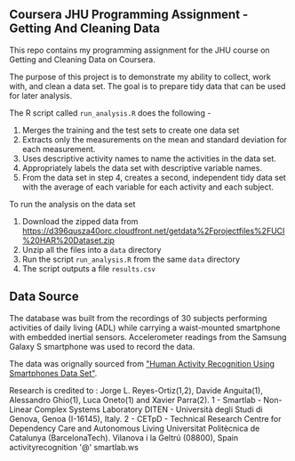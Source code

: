 ## Coursera JHU Programming Assignment - Getting And Cleaning Data
This repo contains my programming assignment for the JHU course on Getting and Cleaning Data on Coursera.

The purpose of this project is to demonstrate my ability to collect, work with, and clean a data set. The goal is to prepare tidy data that can be used for later analysis. 

The R script called ``run_analysis.R`` does the following -
1. Merges the training and the test sets to create one data set
2. Extracts only the measurements on the mean and standard deviation for each measurement.
3. Uses descriptive activity names to name the activities in the data set.
4. Appropriately labels the data set with descriptive variable names.
5. From the data set in step 4, creates a second, independent tidy data set with the average of each variable for each activity and each subject.

To run the analysis on the data set
1. Download the zipped data from https://d396qusza40orc.cloudfront.net/getdata%2Fprojectfiles%2FUCI%20HAR%20Dataset.zip
2. Unzip all the files into a ``data`` directory
3. Run the script ``run_analysis.R`` from the same ``data`` directory
4. The script outputs a file ``results.csv``



## Data Source
The database was built from the recordings of 30 subjects performing activities of daily living (ADL) while carrying a waist-mounted smartphone with embedded inertial sensors.  Accelerometer readings from the Samsung Galaxy S smartphone was used to record the data.

The data was orignally sourced from ["Human Activity Recognition Using Smartphones Data Set"](http://archive.ics.uci.edu/ml/datasets/Human+Activity+Recognition+Using+Smartphones).  

Research is credited to : Jorge L. Reyes-Ortiz(1,2), Davide Anguita(1), Alessandro Ghio(1), Luca Oneto(1) and Xavier Parra(2). 1 - Smartlab - Non-Linear Complex Systems Laboratory DITEN - Università degli Studi di Genova, Genoa (I-16145), Italy. 2 - CETpD - Technical Research Centre for Dependency Care and Autonomous Living Universitat Politècnica de Catalunya (BarcelonaTech). Vilanova i la Geltrú (08800), Spain activityrecognition '@' smartlab.ws


